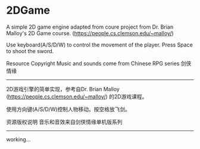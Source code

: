 # 2DGame
A simple 2D game engine adapted from coure project from Dr. Brian Malloy's 2D Game course. (https://people.cs.clemson.edu/~malloy/)

Use keyboard(A/S/D/W) to control the movement of the player. Press Space to shoot the sword.

Resource Copyright
Music and sounds come from Chinese RPG series 剑侠情缘

---

2D游戏引擎的简单实现，参考自Dr. Brian Malloy (https://people.cs.clemson.edu/~malloy/) 的2D游戏课程。

使用方向键(A/S/D/W)控制人物移动。按空格放飞剑。

资源版权说明
音乐和音效来自剑侠情缘单机版系列

---


working...